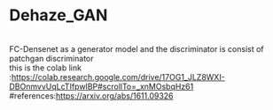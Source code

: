 # Dehaze_GAN 

<br/>FC-Densenet as a generator model and the discriminator is consist of patchgan discriminator
<br/>this is the colab link :https://colab.research.google.com/drive/17OG1_JLZ8WXI-DBOnmvvUqLcTIfpwIBP#scrollTo=_xnMOsbqHz61
#references:https://arxiv.org/abs/1611.09326
